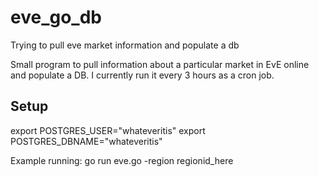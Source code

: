 # eve_go_db
Trying to pull eve market information and populate a db


Small program to pull information about a particular market in EvE online and populate a DB. I currently run it every 3 hours as a cron job. 

Setup
-----

export POSTGRES_USER="whateveritis"
export POSTGRES_DBNAME="whateveritis"


Example running:
go run eve.go -region regionid_here
